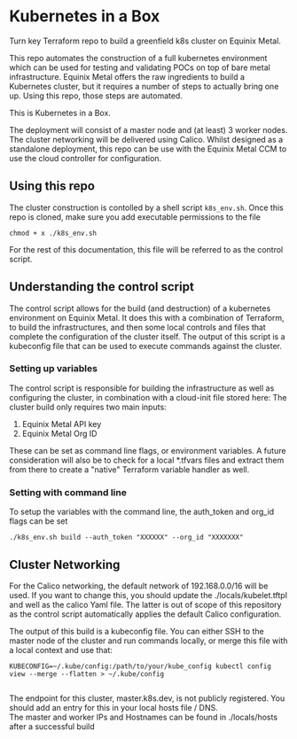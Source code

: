 # Kubernetes in a Box

Turn key Terraform repo to build a greenfield k8s cluster on Equinix Metal.  

This repo automates the construction of a full kubernetes environment which can be used for testing and validating POCs on top of bare metal infrastructure.  Equinix Metal offers the raw ingredients to build a Kubernetes cluster, but it requires a number of steps to actually bring one up.  Using this repo, those steps are automated.

This is Kubernetes in a Box.

The deployment will consist of a master node and (at least) 3 worker nodes.  The cluster networking will be delivered using Calico.  Whilst designed as a standalone deployment, this repo can be use with the Equinix Metal CCM to use the cloud controller for configuration.

## Using this repo

The cluster construction is contolled by a shell script ```k8s_env.sh```.  Once this repo is cloned, make sure you add executable permissions to the file
```console
chmod + x ./k8s_env.sh
```

For the rest of this documentation, this file will be referred to as the control script.

## Understanding the control script

The control script allows for the build (and destruction) of a kubernetes environment on Equinix Metal.  It does this with a combination of Terraform, to build the infrastructures, and then some local controls and files that complete the configuration of the cluster itself.
The output of this script is a kubeconfig file that can be used to execute commands against the cluster.

### Setting up variables

The control script is responsible for building the infrastructure as well as configuring the cluster, in combination with a cloud-init file stored here: 
The cluster build only requires two main inputs:
1. Equinix Metal API key
2. Equinix Metal Org ID

These can be set as command line flags, or environment variables.  A future consideration will also be to check for a local *.tfvars files and extract them from there to create a "native" Terraform variable handler as well.

### Setting with command line

To setup the variables with the command line, the auth_token and org_id flags can be set

```console
./k8s_env.sh build --auth_token "XXXXXX" --org_id "XXXXXXX"
```

## Cluster Networking

For the Calico networking, the default network of 192.168.0.0/16 will be used.  If you want to change this, you should update the ./locals/kubelet.tftpl and well as the calico Yaml file.  The latter is out of scope of this repository as the control script automatically applies the default Calico configuration.


The output of this build is a kubeconfig file.  You can either SSH to the master node of the cluster and run commands locally, or merge this file with a local context and use that:

```console
KUBECONFIG=~/.kube/config:/path/to/your/kube_config kubectl config view --merge --flatten > ~/.kube/config
```
```console

```

The endpoint for this cluster, master.k8s.dev, is not publicly registered.  You should add an entry for this in your local hosts file / DNS.  
The master and worker IPs and Hostnames can be found in ./locals/hosts after a successful build
